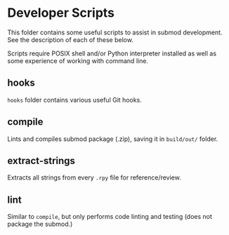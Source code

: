 # Developer Scripts

This folder contains some useful scripts to assist in submod development.
See the description of each of these below.

Scripts require POSIX shell and/or Python interpreter installed
as well as some experience of working with command line.

## hooks

`hooks` folder contains various useful Git hooks.


## compile

Lints and compiles submod package (.zip), saving it in `build/out/` folder.


## extract-strings

Extracts all strings from every `.rpy` file for reference/review.


## lint

Similar to `compile`, but only performs code linting and testing (does not package the submod.)
